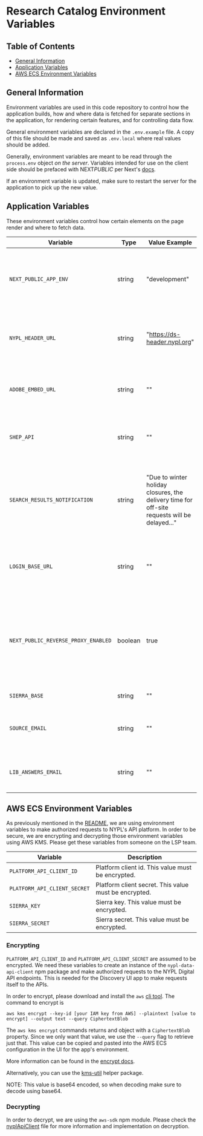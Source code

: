 # Research Catalog Environment Variables

## Table of Contents

- [General Information](#general-information)
- [Application Variables](#application-variables)
- [AWS ECS Environment Variables](#aws-ecs-environment-variables)

## General Information

Environment variables are used in this code repository to control how the application builds, how and where data is fetched for separate sections in the application, for rendering certain features, and for controlling data flow.

General environment variables are declared in the `.env.example` file. A copy of this file should be made and saved as `.env.local` where real values should be added.

Generally, environment variables are meant to be read through the `process.env` object _on the server_. Variables intended for use on the client side should be prefaced with NEXT*PUBLIC* per Next's [docs](https://nextjs.org/docs/pages/building-your-application/configuring/environment-variables).

If an environment variable is updated, make sure to restart the server for the application to pick up the new value.

## Application Variables

These environment variables control how certain elements on the page render and where to fetch data.

| Variable                            | Type    | Value Example                                                                                | Description                                                                                                                             |
| ----------------------------------- | ------- | -------------------------------------------------------------------------------------------- | --------------------------------------------------------------------------------------------------------------------------------------- |
| `NEXT_PUBLIC_APP_ENV`               | string  | "development"                                                                                | App environment key used to determine various environment-specific app settings.                                                        |
| `NYPL_HEADER_URL`                   | string  | "https://ds-header.nypl.org"                                                                 | The base URL of the NYPL environment-specific header and footer scripts.                                                                |
| `ADOBE_EMBED_URL`                   | string  | ""                                                                                           | Url endpoint used for Adobe Analytics event tracking.                                                                                   |
| `SHEP_API`                          | string  | ""                                                                                           | SHEP API endpoint used for fetching Subject Heading data                                                                                |
| `SEARCH_RESULTS_NOTIFICATION`       | string  | "Due to winter holiday closures, the delivery time for off-site requests will be delayed..." | A string that can include HTML that will be rendered as a notification on the Home and Search Results pages.                            |
| `LOGIN_BASE_URL`                    | string  | ""                                                                                           | The base URL used to construct the environment-dependent login/logout link.                                                             |
| `NEXT_PUBLIC_REVERSE_PROXY_ENABLED` | boolean | true                                                                                         | Feature flag that disables Next router navigation on Searches to fix issues navigating between research-catalog and discovery-front-end |
| `SIERRA_BASE`                       | string  | ""                                                                                           | Sierra base url                                                                                                                         |
| `SOURCE_EMAIL`                      | string  | ""                                                                                           | Default source email used in feedback form submissions                                                                                  |
| `LIB_ANSWERS_EMAIL`                 | string  | ""                                                                                           | Destination email for feedback form submissions                                                                                         |

## AWS ECS Environment Variables

As previously mentioned in the [README](README.md), we are using environment variables to make authorized requests to NYPL's API platform. In order to be secure, we are encrypting and decrypting those environment variables using AWS KMS. Please get these variables from someone on the LSP team.

| Variable                     | Description                                           |
| ---------------------------- | ----------------------------------------------------- |
| `PLATFORM_API_CLIENT_ID`     | Platform client id. This value must be encrypted.     |
| `PLATFORM_API_CLIENT_SECRET` | Platform client secret. This value must be encrypted. |
| `SIERRA_KEY`                 | Sierra key. This value must be encrypted.             |
| `SIERRA_SECRET`              | Sierra secret. This value must be encrypted.          |

### Encrypting

`PLATFORM_API_CLIENT_ID` and `PLATFORM_API_CLIENT_SECRET` are assumed to be encrypted. We need these variables to create an instance of the `nypl-data-api-client` npm package and make authorized requests to the NYPL Digital API endpoints. This is needed for the Discovery UI app to make requests itself to the APIs.

In order to encrypt, please download and install the `aws` [cli tool](https://aws.amazon.com/cli/). The command to encrypt is

    aws kms encrypt --key-id [your IAM key from AWS] --plaintext [value to encrypt] --output text --query CiphertextBlob

The `aws kms encrypt` commands returns and object with a `CiphertextBlob` property. Since we only want that value, we use the `--query` flag to retrieve just that. This value can be copied and pasted into the AWS ECS configuration in the UI for the app's environment.

More information can be found in the [encrypt docs](http://docs.aws.amazon.com/cli/latest/reference/kms/encrypt.html).

Alternatively, you can use the [kms-util](https://github.com/NYPL-discovery/kms-util) helper package.

NOTE: This value is base64 encoded, so when decoding make sure to decode using base64.

### Decrypting

In order to decrypt, we are using the `aws-sdk` npm module. Please check the [nyplApiClient](src/server/nyplApiClient/index.ts) file for more information and implementation on decryption.

